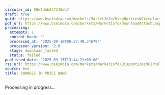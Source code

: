 ```yaml
---
circular_id: 88e4deb847245eb7
draft: true
guid: https://www.bseindia.com/markets/MarketInfo/DispNoticesNCirculars.aspx?Noticeid={7DA64EBF-747C-43AC-90CD-CE387B924240}&noticeno=20250915-57&dt=09/15/2025&icount=57&totcount=81&flag=0
pdf_url: https://www.bseindia.com/markets/MarketInfo/DownloadAttach.aspx?id=20250915-57&attachedId=
processing:
  attempts: 1
  content_hash: ''
  processed_at: '2025-09-16T06:37:40.346794'
  processor_version: '2.0'
  stage: download_failed
  status: failed
published_date: '2025-09-15T13:44:21+00:00'
rss_url: https://www.bseindia.com/markets/MarketInfo/DispNoticesNCirculars.aspx?Noticeid={7DA64EBF-747C-43AC-90CD-CE387B924240}&noticeno=20250915-57&dt=09/15/2025&icount=57&totcount=81&flag=0
source: bse
title: CHANGES IN PRICE BAND
---
```


Processing in progress...